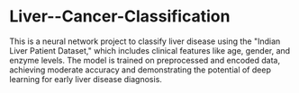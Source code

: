 # Liver--Cancer-Classification
This is a neural network project to classify liver disease using the "Indian Liver Patient Dataset," which includes clinical features like age, gender, and enzyme levels. The model is trained on preprocessed and encoded data, achieving moderate accuracy and demonstrating the potential of deep learning for early liver disease diagnosis.
